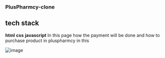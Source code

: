 ### PlusPharmcy-clone
## tech stack
**html**
**css**
**javascript**
In this page how the payment will be done and how to purchase product in pluspharmcy in this 











![image](https://user-images.githubusercontent.com/77868484/197372904-4a8d38fb-864d-4c1b-9d30-b27b85ff506d.png)
